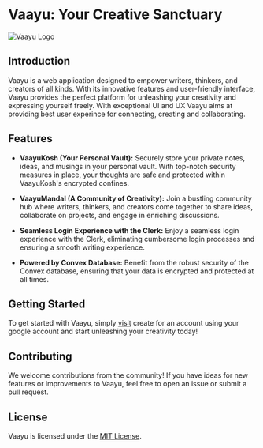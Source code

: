 # Vaayu: Your Creative Sanctuary

![Vaayu Logo](https://utfs.io/f/1066f37a-db10-4411-8c2d-276c1c868ad7-5nw9l7.png)

## Introduction

Vaayu is a web application designed to empower writers, thinkers, and creators of all kinds. With its innovative features and user-friendly interface, Vaayu provides the perfect platform for unleashing your creativity and expressing yourself freely. With exceptional UI and UX Vaayu aims at providing best user experince for connecting, creating and collaborating. 

## Features

- **VaayuKosh (Your Personal Vault):** Securely store your private notes, ideas, and musings in your personal vault. With top-notch security measures in place, your thoughts are safe and protected within VaayuKosh's encrypted confines.
  
- **VaayuMandal (A Community of Creativity):** Join a bustling community hub where writers, thinkers, and creators come together to share ideas, collaborate on projects, and engage in enriching discussions.

- **Seamless Login Experience with the Clerk:** Enjoy a seamless login experience with the Clerk, eliminating cumbersome login processes and ensuring a smooth writing experience.

- **Powered by Convex Database:** Benefit from the robust security of the Convex database, ensuring that your data is encrypted and protected at all times.

## Getting Started

To get started with Vaayu, simply [visit](https://projekt-vaayu.vercel.app) create for an account using your google account and start unleashing your creativity today!

## Contributing

We welcome contributions from the community! If you have ideas for new features or improvements to Vaayu, feel free to open an issue or submit a pull request.

## License

Vaayu is licensed under the [MIT License](https://opensource.org/licenses/MIT).
